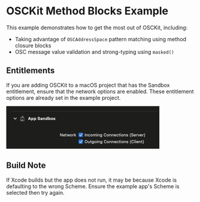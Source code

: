 # OSCKit Method Blocks Example

This example demonstrates how to get the most out of OSCKit, including:

- Taking advantage of `OSCAddressSpace` pattern matching using method closure blocks
- OSC message value validation and strong-typing using `masked()`

## Entitlements

If you are adding OSCKit to a macOS project that has the Sandbox entitlement, ensure that the network options are enabled. These entitlement options are already set in the example project.

![sandbox-network-connections](../../Images/sandbox-network-connections.png)

## Build Note

If Xcode builds but the app does not run, it may be because Xcode is defaulting to the wrong Scheme. Ensure the example app's Scheme is selected then try again.
